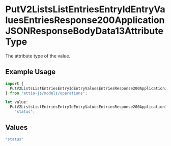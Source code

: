 # PutV2ListsListEntriesEntryIdEntryValuesEntriesResponse200ApplicationJSONResponseBodyData13AttributeType

The attribute type of the value.

## Example Usage

```typescript
import {
  PutV2ListsListEntriesEntryIdEntryValuesEntriesResponse200ApplicationJSONResponseBodyData13AttributeType,
} from "attio-js/models/operations";

let value:
  PutV2ListsListEntriesEntryIdEntryValuesEntriesResponse200ApplicationJSONResponseBodyData13AttributeType =
    "status";
```

## Values

```typescript
"status"
```